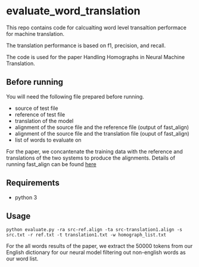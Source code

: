 # evaluate_word_translation

This repo contains code for calcualting word level transaltion performace for machine translation.

The translation performance is based on f1, precision, and recall.

The code is used for the paper Handling Homographs in Neural Machine Translation.

## Before running 

You will need the following file prepared before running.

* source of test file
* reference of test file
* translation of the model
* alignment of the source file and the reference file (output of fast\_align)
* alignment of the source file and the translation file (ouput of fast\_align)
* list of words to evaluate on 

For the paper, we concantenate the training data with the reference and translations of the two systems to produce the alignments. 
Details of running fast\_align can be found [here](https://github.com/clab/fast_align)

## Requirements
* python 3

## Usage 
```
python evaluate.py -ra src-ref.align -ta src-translation1.align -s src.txt -r ref.txt -t translation1.txt -w homograph_list.txt
```
For the all words results of the paper, we extract the 50000 tokens from our English dictionary for our neural model filtering out non-english words as our word list.

